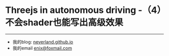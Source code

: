 # Threejs in autonomous driving -（4）不会shader也能写出高级效果

---
- 我的blog: [neverland.github.io](https://neverland.github.io/)
- 我的email [enix@foxmail.com](enix@foxmail.com)